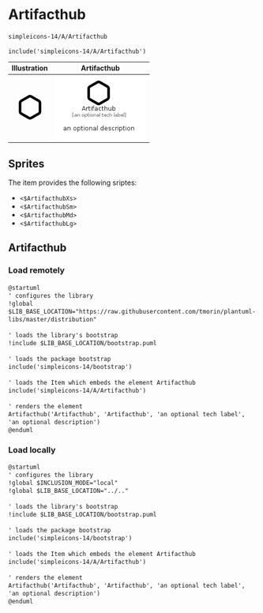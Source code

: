 # Artifacthub


```text
simpleicons-14/A/Artifacthub
```

```text
include('simpleicons-14/A/Artifacthub')
```



| Illustration | Artifacthub |
| :---: | :---: |
| ![illustration for Illustration](../../simpleicons-14/A/Artifacthub.png) | ![illustration for Artifacthub](../../simpleicons-14/A/Artifacthub.Local.png) |



## Sprites
The item provides the following sriptes:

- `<$ArtifacthubXs>`
- `<$ArtifacthubSm>`
- `<$ArtifacthubMd>`
- `<$ArtifacthubLg>`





## Artifacthub

### Load remotely
```plantuml
@startuml
' configures the library
!global $LIB_BASE_LOCATION="https://raw.githubusercontent.com/tmorin/plantuml-libs/master/distribution"

' loads the library's bootstrap
!include $LIB_BASE_LOCATION/bootstrap.puml

' loads the package bootstrap
include('simpleicons-14/bootstrap')

' loads the Item which embeds the element Artifacthub
include('simpleicons-14/A/Artifacthub')

' renders the element
Artifacthub('Artifacthub', 'Artifacthub', 'an optional tech label', 'an optional description')
@enduml
```

### Load locally
```plantuml
@startuml
' configures the library
!global $INCLUSION_MODE="local"
!global $LIB_BASE_LOCATION="../.."

' loads the library's bootstrap
!include $LIB_BASE_LOCATION/bootstrap.puml

' loads the package bootstrap
include('simpleicons-14/bootstrap')

' loads the Item which embeds the element Artifacthub
include('simpleicons-14/A/Artifacthub')

' renders the element
Artifacthub('Artifacthub', 'Artifacthub', 'an optional tech label', 'an optional description')
@enduml
```

